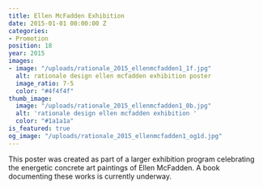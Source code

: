 ```yaml
---
title: Ellen McFadden Exhibition
date: 2015-01-01 00:00:00 Z
categories:
- Promotion
position: 18
year: 2015
images:
- image: "/uploads/rationale_2015_ellenmcfadden1_1f.jpg"
  alt: rationale design ellen mcfadden exhibition poster
  image_ratio: 7-5
  color: "#4f4f4f"
thumb_image:
  image: "/uploads/rationale_2015_ellenmcfadden1_0b.jpg"
  alt: 'rationale design ellen mcfadden exhibition '
  color: "#1a1a1a"
is_featured: true
og_image: "/uploads/rationale_2015_ellenmcfadden1_og1d.jpg"
---
```


This poster was created as part of a larger exhibition program celebrating the energetic concrete art paintings of Ellen McFadden. A book documenting these works is currently underway.